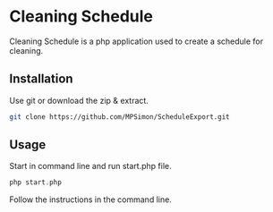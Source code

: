 # Cleaning Schedule 

Cleaning Schedule is a php application used to create a schedule for cleaning.

## Installation

Use git or download the zip & extract.

```bash
git clone https://github.com/MPSimon/ScheduleExport.git
```

## Usage
Start in command line and run start.php file.
```php
php start.php
```

Follow the instructions in the command line.
